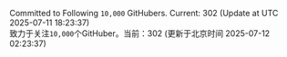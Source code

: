 Committed to Following `10,000` GitHubers. Current: <!-- FOLLOWING_COUNT -->302<!-- FOLLOWING_COUNT --> (Update at UTC <!-- LAST_UPDATED -->2025-07-11 18:23:37<!-- LAST_UPDATED -->)<br>
致力于关注`10,000`个GitHuber。当前：<!-- FOLLOWING_COUNT -->302<!-- FOLLOWING_COUNT --> (更新于北京时间 <!-- LAST_UPDATED_CST -->2025-07-12 02:23:37<!-- LAST_UPDATED_CST -->)
